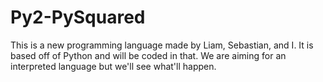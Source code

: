 # Py2-PySquared
This is a new programming language made by Liam, Sebastian, and I. It is based off of Python and will be coded in that. We are aiming for an interpreted language but we'll see what'll happen.

